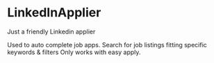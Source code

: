 # LinkedInApplier
Just a friendly Linkedin applier

Used to auto complete job apps.
Search for job listings fitting specific keywords & filters
Only works with easy apply.